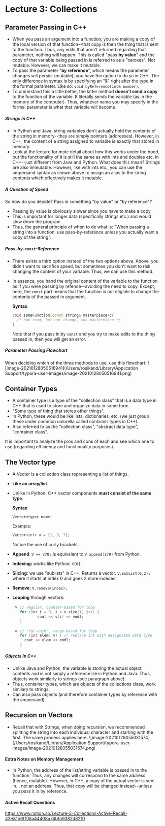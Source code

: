 # Lecture 3: Collections

## Parameter Passing in C++

- When you pass an argument into a function, you are making a copy of the local version of that function--that copy is then the thing that is sent to the function. Thus, any edits that aren't returned regarding that parameter, nothing will happen. This is called "pass **by value**" and the copy of that variable being passed in is referred to as a "xeroxes". Not mutable. However, we can make it mutable. 
- To pass the parameter "**by reference**", which means the parameter changes will persist (mutable), you have the option to do so in C++. The only difference in syntax is by specifying an "&" right after the type in the formal parameter. Like so: `void byReference(int& number)`. 
- To understand this a little better, the latter method **doesn't send a copy** to the function of the variable. It literally sends the variable (as in the memory of the computer). Thus, whatever name you may specify in the formal parameter is what that variable will become. 

##### Strings in C++

- In Python and Java, string variables don't actually hold the contents of the string in memory--they are simply pointers (addresses). However, in C++, the content of a string assigned to variable is exactly that stored in memory. 
- Look at the lecture for mote detail about how this works under the hood, but the functionality of it is still the same as with ints and doubles etc. in C++--just different from Java and Python. What does this mean? Strings are also immutable. However, like with ints etc., you can use the ampersand syntax as shown above to assign an alias to the string contents which effectively makes it mutable. 

##### A Question of Speed

So how do you decide? Pass in something "by value" or "by reference"? 

- Passing by value is obviously slower since you have to make a copy. 
- This is important for longer data (specifically strings etc.) and would slow down the program. 
- Thus, the general principle of when to do what is: "When passing a string into a function, use pass-by-reference unless you actually want a copy of the string". 

##### Pass-by-`const`-Reference

- There exists a third option instead of the two options above. Above, you didn't want to sacrifice speed, but sometimes you don't want to risk changing the content of your variable. Thus, we can use this method: 

- In essence, you hand the original content of the variable to the function as if you were passing by refence--avoiding the need to copy. Except, here, the `const` part means that the function is not eligible to change the contents of the passed in argument. 

  **Syntax**: 

  ```c++
  void someFunction(const string& masterpiece)c{
    /* can read, but not change, the masterpiece.*/
  }
  ```

  Note that if you pass in by `const` and you try to make edits to the thing passed in, then you will get an error.  

##### Parameter Passing Flowchart

When deciding which of the three methods to use, use this flowchart: ![image-20210128050516941](/Users/rosikand/Library/Application Support/typora-user-images/image-20210128050516941.png)

## Container Types

- A container type is a type of the "collection class" that is a data type in C++ that is used to store and organize data in some form. 
- "Some type of thing that stores other things". 
- In Python, these would be like lists, dictionaries, etc. (we just group these under common umbrella called container types in C++). 
- Also referred to as the "collection class", "abstract data type", "container class". 

It is important to analyze the pros and cons of each and see which one to use (regarding efficiency and functionality purposes). 

## The Vector type

- A Vector is a collection class representing a list of things.

- **Like an array/list**. 

- Unlike in Python, C++ vector components **must consist of the same typ**e. 

  **Syntax**:

   `Vector<type> name;` 

  Example: 

  ```c++
  Vector<int> v = {1, 3, 7}; 
  ```

  Notice the use of curly brackets. 

- **Append**: `V += 270;` is equivalent to `V.append(270)` from Python. 

- **Indexing:** works like Python: `V[0]`. 

- **Slicing**: we use "sublists" in C++. Returns a vector. `V.subList(0,2);` where it starts at index 0 and goes 2 more indeces. 

- **Remove:** `V.remove(index);`

- **Looping** through vectors: 

  - ```c++
    // regular, counter-based for loop
    for (int i = 0; i < v.size(); i++) {
    		cout << v[i] << endl;
    }
    ```

  - ```c++
    // 'for-each', range-based for loop
    for (int elem: v) { // replace int with designated data type
      cout << elem << endl;
    }
    ```

##### Objects in C++

- Unlike Java and Python, the variable is storing the actual object contents and is not simply a reference lile in Python and Java. Thus, objects work similarly to strings (see paragraph above). 
- Thus, container types, which are objects of the collections class, work similary to strings. 
- Can also pass objects (and therefore container types by reference with the ampersand). 

## Recursion on Vectors

- Recall that with Strings, when doing recursion, we recommended splitting the string into each individual character and starting with the first. The same process applies here. ![image-20210128055031574](/Users/rosikand/Library/Application Support/typora-user-images/image-20210128055031574.png)



#### Extra Notes on Memory Management

- In Python, the address of the list/string variable is passed in to the function. Thus, any changes will correspond to the same address (hence, mutable). However, in C++, a copy of the actual vector is sent in... not an address. Thus, that copy will be changed instead--unless you pass it in by reference. 

#### Active Recall Questions

https://www.notion.so/Lecture-3-Collections-Active-Recall-43e81b6f108a44408a74bfb6382d82f0

